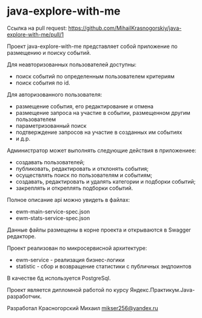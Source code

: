 # java-explore-with-me
Ссылка на pull request: https://github.com/MihailKrasnogorskiy/java-explore-with-me/pull/1

Проект java-explore-with-me представляет собой приложение по
размещению и поиску событий.

Для неавторизованных пользователей доступны:
* поиск событий по определенным пользователем критериям
* поиск события по id.

Для авторизованного пользователя:
* размещение события, его редактирование и отмена
* размещение запроса на участие в событии, размещенном другим пользователем
* параметризованный поиск
* подтверждение запросов на участие в созданных им событиях
* и д.р.

Администратор может выполнять следующие действия в приложениее:
* создавать пользователей;
* публиковать, редактировать и отклонять события;
* осуществлять поиск по пользователям и событиям;
* создавать, редактировать и удалять категории и подборки событий;
* закреплять и откреплять подборки событий.

Полное описание api можно увидеть в файлах:

* ewm-main-service-spec.json
* ewm-stats-service-spec.json

Данные файлы размещены в корне проекта и открываются в Swagger редакторе.

Проект реализован по микросервисной архитектуре:
* ewm-service - реализация бизнес-логики
* statistic - сбор и возвращение статистики с публичных эндпоинтов

В качестве бд используется PostgreSql.

Проект является дипломной работой по курсу Яндекс.Практикум.Java-разработчик.

Разработал Красногорский Михаил mikser256@yandex.ru
